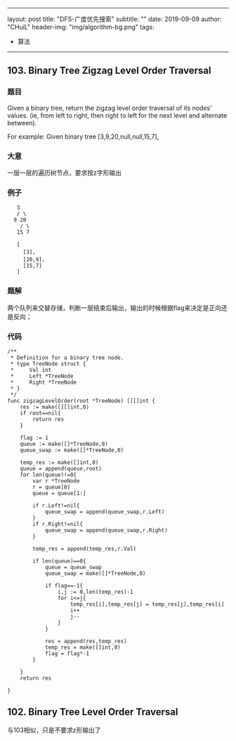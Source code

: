 
---
layout:     post
title:      "DFS-广度优先搜索"
subtitle:   ""
date:       2019-09-09
author:     "CHuiL"
header-img: "img/algorithm-bg.png"
tags:
- 算法
---




## 103. Binary Tree Zigzag Level Order Traversal
### 题目
Given a binary tree, return the zigzag level order traversal of its nodes' values. (ie, from left to right, then right to left for the next level and alternate between).

For example:
Given binary tree [3,9,20,null,null,15,7],

### 大意
一层一层的遍历树节点，要求按z字形输出

### 例子
```
   3
   / \
  9 20
    / \
   15 7
   
   [
     [3]，
     [20,9]，
     [15,7]
   ]
```

### 题解
两个队列来交替存储，判断一层结束后输出，输出的时候根据flag来决定是正向还是反向；

### 代码
```
/**
 * Definition for a binary tree node.
 * type TreeNode struct {
 *     Val int
 *     Left *TreeNode
 *     Right *TreeNode
 * }
 */
func zigzagLevelOrder(root *TreeNode) [][]int {
    res := make([][]int,0)
    if root==nil{
        return res
    }
    
    flag := 1
    queue := make([]*TreeNode,0)
    queue_swap := make([]*TreeNode,0)
    
    temp_res := make([]int,0)
    queue = append(queue,root)
    for len(queue)!=0{
        var r *TreeNode
        r = queue[0]
        queue = queue[1:]

        if r.Left!=nil{
            queue_swap = append(queue_swap,r.Left)
        }
        if r.Right!=nil{
            queue_swap = append(queue_swap,r.Right)
        }
        
        temp_res = append(temp_res,r.Val)
        
        if len(queue)==0{
            queue = queue_swap
            queue_swap = make([]*TreeNode,0)
            
            if flag==-1{
                i,j := 0,len(temp_res)-1
                for i<=j{
                    temp_res[i],temp_res[j] = temp_res[j],temp_res[i]
                    i++
                    j--
                }
            }
            
            res = append(res,temp_res)
            temp_res = make([]int,0)
            flag = flag*-1
        }
        
    }
    return res
    
}
```

## 102. Binary Tree Level Order Traversal
与103相似，只是不要求z形输出了
